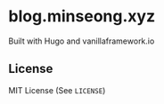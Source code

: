 # blog.minseong.xyz

Built with Hugo and vanillaframework.io

## License

MIT License (See `LICENSE`)
